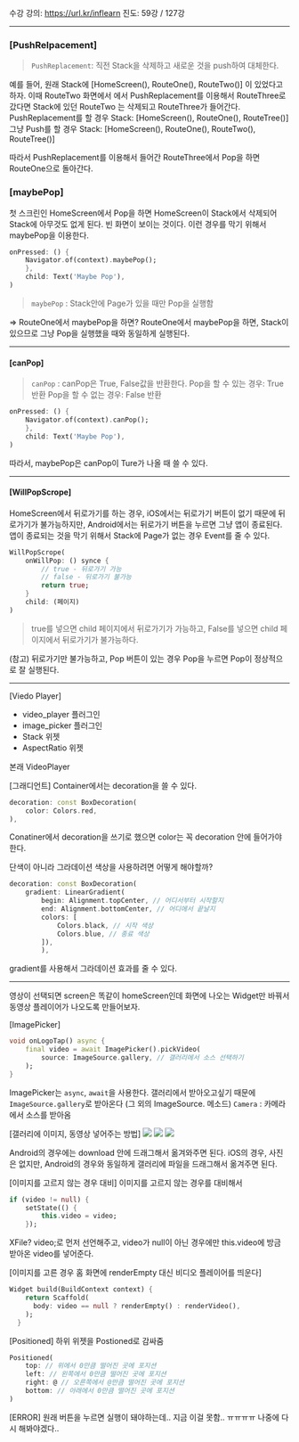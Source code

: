 수강 강의: https://url.kr/inflearn
진도: 59강 / 127강

----------------

### [PushRelpacement]
> ```PushReplacement```: 직전 Stack을 삭제하고 새로운 것을 push하여 대체한다.

예를 들어, 원래 Stack에 [HomeScreen(), RouteOne(), RouteTwo()] 이 있었다고 하자.
이때 RouteTwo 화면에서 에서 PushReplacement를 이용해서 RouteThree로 갔다면 Stack에 있던 RouteTwo 는 삭제되고 RouteThree가 들어간다.
PushReplacement를 할 경우 Stack: [HomeScreen(), RouteOne(), RouteTree()]
그냥 Push를 할 경우 Stack: [HomeScreen(), RouteOne(), RouteTwo(), RouteTree()]

따라서 PushReplacement를 이용해서 들어간 RouteThree에서 Pop을 하면 RouteOne으로 돌아간다.

### [maybePop]
첫 스크린인 HomeScreen에서 Pop을 하면 HomeScreen이 Stack에서 삭제되어 Stack에 아무것도 없게 된다. 빈 화면이 보이는 것이다. 이런 경우를 막기 위해서 maybePop을 이용한다.

```dart
onPressed: () {
	Navigator.of(context).maybePop();
	},
	child: Text('Maybe Pop'),
)
```

> ```maybePop``` : Stack안에 Page가 있을 때만 Pop을 실행함

=> RouteOne에서 maybePop을 하면?
RouteOne에서 maybePop을 하면, Stack이 있으므로 그냥 Pop을 실행했을 때와 동일하게 실행된다.


-------------------------------------------------------------

#### [canPop]

> ```canPop``` : canPop은 True, False값을 반환한다.
Pop을 할 수 있는 경우: True 반환
Pop을 할 수 없는 경우: False 반환

```dart
onPressed: () {
	Navigator.of(context).canPop();
	},
	child: Text('Maybe Pop'),
)
```

따라서, maybePop은 canPop이 Ture가 나올 때 쓸 수 있다.

-------------------------------------------------------------

#### [WillPopScrope]
HomeScreen에서 뒤로가기를 하는 경우, iOS에서는 뒤로가기 버튼이 없기 때문에 뒤로가기가 불가능하지만, Android에서는 뒤로가기 버튼을 누르면 그냥 앱이 종료된다.
앱이 종료되는 것을 막기 위해서 Stack에 Page가 없는 경우 Event를 줄 수 있다.
```dart
WillPopScrope(
	onWillPop: () synce {
		// true - 뒤로가기 가능
		// false - 뒤로가기 불가능
		return true;
	}
	child: (페이지)
)
```
>true를 넣으면 child 페이지에서 뒤로가기가 가능하고, False를 넣으면 child 페이지에서 뒤로가기가 불가능하다.

(참고) 뒤로가기만 불가능하고, Pop 버튼이 있는 경우 Pop을 누르면 Pop이 정상적으로 잘 실행된다.

-------------------------------------------------------------

[Viedo Player]
- video_player 플러그인
- image_picker 플러그인
- Stack 위젯
- AspectRatio 위젯

본래 VideoPlayer

[그래디언트]
Container에서는 decoration을 쓸 수 있다.
```dart
decoration: const BoxDecoration(
	color: Colors.red,
),
```
Conatiner에서 decoration을 쓰기로 했으면 color는 꼭 decoration 안에 들어가야 한다.

단색이 아니라 그라데이션 색상을 사용하려면 어떻게 해야할까?

```dart
decoration: const BoxDecoration(
	gradient: LinearGradient(
		begin: Alignment.topCenter, // 어디서부터 시작할지
		end: Alignment.bottomCenter, // 어디에서 끝날지
		colors: [
			Colors.black, // 시작 색상
			Colors.blue, // 종료 색상
		]),
        ),
```
gradient를 사용해서 그라데이션 효과를 줄 수 있다.

---

영상이 선택되면 screen은 똑같이 homeScreen인데 화면에 나오는 Widget만 바꿔서 동영상 플레이어가 나오도록 만들어보자.

[ImagePicker]
```dart
void onLogoTap() async {
	final video = await ImagePicker().pickVideo(
		source: ImageSource.gallery, // 갤러리에서 소스 선택하기
	);
}
```
ImagePicker는 ```async```, ```await```을 사용한다.
갤러리에서 받아오고싶기 때문에 ```ImageSource.gallery```로 받아온다
(그 외의 ImageSource. 메소드)
```Camera``` : 카메라에서 소스를 받아옴

[갤러리에 이미지, 동영상 넣어주는 방법]
![](https://velog.velcdn.com/images/gabujwb/post/56d68cc3-c264-4b7f-80ea-d2aa20f02949/image.jpg)
![](https://velog.velcdn.com/images/gabujwb/post/d94e5697-2b1a-4184-80ab-0c6749ba2bbe/image.jpg)
![](https://velog.velcdn.com/images/gabujwb/post/78e56933-f36d-4bf5-a597-3aeb4c284cd8/image.jpg)

Android의 경우에는 download 안에 드래그해서 옮겨와주면 된다.
iOS의 경우, 사진은 없지만, Android의 경우와 동일하게 갤러리에 파일을 드래그해서 옮겨주면 된다.

[이미지를 고르지 않는 경우 대비]
이미지를 고르지 않는 경우를 대비해서
```dart
if (video != null) {
	setState(() {
		this.video = video;
	});
```
XFile? video;로 먼저 선언해주고, video가 null이 아닌 경우에만 this.video에 방금 받아온 video를 넣어준다.

[이미지를 고른 경우 홈 화면에 renderEmpty 대신 비디오 플레이어를 띄운다]
```dart
Widget build(BuildContext context) {
    return Scaffold(
      body: video == null ? renderEmpty() : renderVideo(),
    );
  }
```

[Positioned]
하위 위젯을 Postioned로 감싸줌
```dart
Positioned(
	top: // 위에서 0만큼 떨어진 곳에 포지션
    left: // 왼쪽에서 0만큼 떨어진 곳에 포지션
    right: @ // 오른쪽에서 @만큼 떨어진 곳에 포지션
    bottom: // 아래에서 0만큼 떨어진 곳에 포지션
)
```

[ERROR]
원래 버튼을 누르면 실행이 돼야하는데.. 지금 이걸 못함.. ㅠㅠㅠㅠ
나중에 다시 해봐야겠다..
